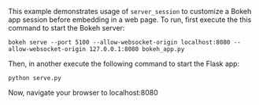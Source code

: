 This example demonstrates usage of ``server_session`` to customize a Bokeh
app session before embedding in a web page. To run, first execute the this
command to start the Bokeh server:

    bokeh serve --port 5100 --allow-websocket-origin localhost:8080 --allow-websocket-origin 127.0.0.1:8080 bokeh_app.py

Then, in another execute the following command to start the Flask app:

    python serve.py

Now, navigate your browser to localhost:8080
